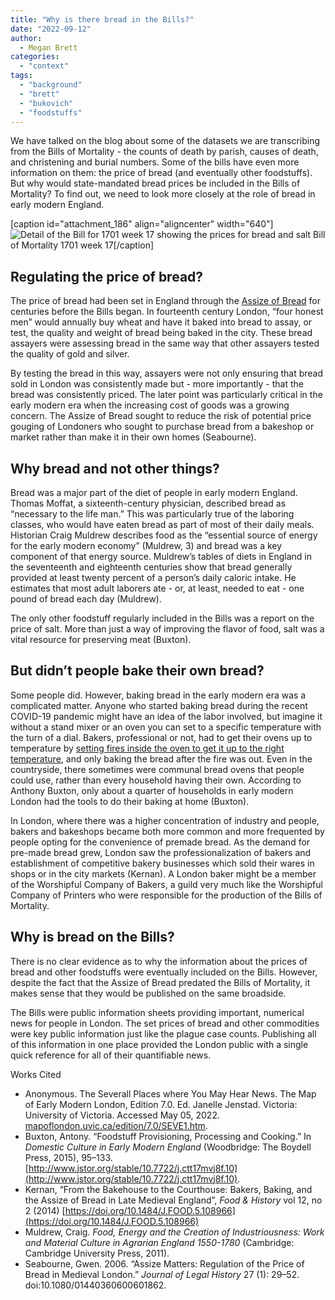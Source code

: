 ```yaml
---
title: "Why is there bread in the Bills?"
date: "2022-09-12"
author:
  - Megan Brett
categories: 
  - "context"
tags: 
  - "background"
  - "brett"
  - "bukovich"
  - "foodstuffs"
---
```


We have talked on the blog about some of the datasets we are transcribing from the Bills of Mortality - the counts of death by parish, causes of death, and christening and burial numbers. Some of the bills have even more information on them: the price of bread (and eventually other foodstuffs). But why would state-mandated bread prices be included in the Bills of Mortality? To find out, we need to look more closely at the role of bread in early modern England.

\[caption id="attachment\_186" align="aligncenter" width="640"\]![Detail of the Bill for 1701 week 17 showing the prices for bread and salt](images/breadLaxton1701-17-1024x370.jpeg) Bill of Mortality 1701 week 17\[/caption\]

## Regulating the price of bread?

The price of bread had been set in England through the [Assize of Bread](https://en.wikipedia.org/wiki/Assize_of_Bread_and_Ale) for centuries before the Bills began. In fourteenth century London, “four honest men” would annually buy wheat and have it baked into bread to assay, or test, the quality and weight of bread being baked in the city. These bread assayers were assessing bread in the same way that other assayers tested the quality of gold and silver.

By testing the bread in this way, assayers were not only ensuring that bread sold in London was consistently made but - more importantly - that the bread was consistently priced. The later point was particularly critical in the early modern era when the increasing cost of goods was a growing concern. The Assize of Bread sought to reduce the risk of potential price gouging of Londoners who sought to purchase bread from a bakeshop or market rather than make it in their own homes (Seabourne).

## Why bread and not other things?

Bread was a major part of the diet of people in early modern England. Thomas Moffat, a sixteenth-century physician, described bread as “necessary to the life man.” This was particularly true of the laboring classes, who would have eaten bread as part of most of their daily meals. Historian Craig Muldrew describes food as the “essential source of energy for the early modern economy” (Muldrew, 3) and bread was a key component of that energy source. Muldrew’s tables of diets in England in the seventeenth and eighteenth centuries show that bread generally provided at least twenty percent of a person’s daily caloric intake. He estimates that most adult laborers ate - or, at least, needed to eat - one pound of bread each day (Muldrew).

The only other foodstuff regularly included in the Bills was a report on the price of salt. More than just a way of improving the flavor of food, salt was a vital resource for preserving meat (Buxton).

## But didn’t people bake their own bread?

Some people did. However, baking bread in the early modern era was a complicated matter. Anyone who started baking bread during the recent COVID-19 pandemic might have an idea of the labor involved, but imagine it without a stand mixer or an oven you can set to a specific temperature with the turn of a dial. Bakers, professional or not, had to get their ovens up to temperature by [setting fires inside the oven to get it up to the right temperature](https://youtu.be/s2eqQHQ5k7I?t=478), and only baking the bread after the fire was out. Even in the countryside, there sometimes were communal bread ovens that people could use, rather than every household having their own. According to Anthony Buxton, only about a quarter of households in early modern London had the tools to do their baking at home (Buxton).

In London, where there was a higher concentration of industry and people, bakers and bakeshops became both more common and more frequented by people opting for the convenience of premade bread. As the demand for pre-made bread grew, London saw the professionalization of bakers and establishment of competitive bakery businesses which sold their wares in shops or in the city markets (Kernan). A London baker might be a member of the Worshipful Company of Bakers, a guild very much like the Worshipful Company of Printers who were responsible for the production of the Bills of Mortality.

## Why is bread on the Bills?

There is no clear evidence as to why the information about the prices of bread and other foodstuffs were eventually included on the Bills. However, despite the fact that the Assize of Bread predated the Bills of Mortality, it makes sense that they would be published on the same broadside.

The Bills were public information sheets providing important, numerical news for people in London. The set prices of bread and other commodities were key public information just like the plague case counts. Publishing all of this information in one place provided the London public with a single quick reference for all of their quantifiable news.

Works Cited

- Anonymous. The Severall Places where You May Hear News. The Map of Early Modern London, Edition 7.0. Ed. Janelle Jenstad. Victoria: University of Victoria. Accessed May 05, 2022. [mapoflondon.uvic.ca/edition/7.0/SEVE1.htm](https://mapoflondon.uvic.ca/edition/7.0/SEVE1.htm).
- Buxton, Antony. “Foodstuff Provisioning, Processing and Cooking.” In _Domestic Culture in Early Modern England_ (Woodbridge: The Boydell Press, 2015), 95–133. [http://www.jstor.org/stable/10.7722/j.ctt17mvj8f.10](http://www.jstor.org/stable/10.7722/j.ctt17mvj8f.10).
- Kernan, “From the Bakehouse to the Courthouse: Bakers, Baking, and the Assize of Bread in Late Medieval England”, _Food & History_ vol 12, no 2 (2014) [https://doi.org/10.1484/J.FOOD.5.108966](https://doi.org/10.1484/J.FOOD.5.108966)
- Muldrew, Craig. _Food, Energy and the Creation of Industriousness: Work and Material Culture in Agrarian England 1550-1780_ (Cambridge: Cambridge University Press, 2011).
- Seabourne, Gwen. 2006. “Assize Matters: Regulation of the Price of Bread in Medieval London.” _Journal of Legal History_ 27 (1): 29–52. doi:10.1080/01440360600601862.
